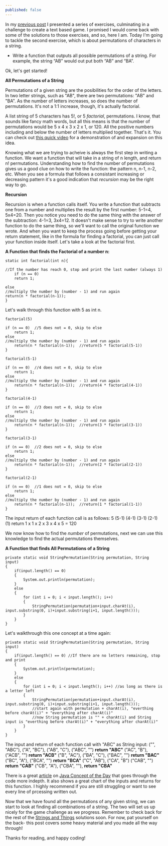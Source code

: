 ```yaml
---
published: false
---
```

In my [previous post](https://sjcswank.github.io/Stings-and-Things/) I presented a series of exercises, culminating in a challenge to create a text based game. I promised I would come back with some of the solutions to those exercises, and so, here I am. Today I'm going to tackle the second exercise, which is about permutations of characters in a string.

- Write a function that outputs all possible permutations of a string. For example, the string “AB” would out put both “AB” and “BA”.

Ok, let's get started!

**All Permutations of a String**

Permutations of a given string are the posibilities for the order of the letters. In two letter strings, such as "AB", there are two permutations: "AB" and "BA". As the number of letters increases, so does the number of permutations. It's not a 1:1 increase, though, it's actually factorial. 

A list string of 5 characters has 5!, or 5 _factorial_, permutations. I know, that sounds like fancy math words, but all this means is that the number of permutations would be 5 x 4 x 3 x 2 x 1, or 120. All the positive numbers including and below the number of letters multiplied together. That's it. You can check out [this quick video](https://www.khanacademy.org/math/precalculus/prob-comb/combinatorics-precalc/v/permutation-formula) for a demonstration of and expansion on this idea.

Knowing what we are trying to acheive is always the first step in writing a function. We want a function that will take in a string of n length, and return n! permutations. Understanding how to find the number of permutations gives us a good clue on how to write the function: the pattern n, n-1, n-2, etc. When you see a formula that follows a consistant increasing or decreasing pattern it's a good indication that _recursion_ may be the right way to go.

**Recursion**

Recursion is when a function calls itself. You write a function that subtracts one from a number and multiplies the result by the first number: 5-1=4, 5x4=20. Then you notice you need to do the same thing with the answer of the subtraction: 4-1=3, 3x4=12. It doesn't make sense to try to write another function to do the same thing, so we'll want to call the original function we wrote. And when you want to keep the process going before getting your return statement, like in the formula for finding a factorial, you can just call your function inside itself. Let's take a look at the factorial first.

**A Function that finds the Factorial of a number n:**

	static int factorial(int n){
    
    //If the number has reach 0, stop and print the last number (always 1)
  		if (n == 0)    
    	return 1;
        
  	else  
    //multiply the number by (number - 1) and run again
    return(n * factorial(n-1));    
 	}   

Let's walk through this function with 5 as int n.
	
    factorial(5)
    
	if (n == 0)  //5 does not = 0, skip to else  
		return 1;    
  	else  
    //multiply the number by (number - 1) and run again
    	return(n * factorial(n-1));  //return(5 * factorial(5-1))  
 	}   

	factorial(5-1)
    
	if (n == 0)  //4 does not = 0, skip to else  
		return 1;    
  	else  
    //multiply the number by (number - 1) and run again
    	return(n * factorial(n-1));  //return(4 * factorial(4-1))  
 	}  
    
    factorial(4-1)
    
	if (n == 0)  //3 does not = 0, skip to else  
		return 1;    
  	else  
    //multiply the number by (number - 1) and run again
    	return(n * factorial(n-1));  //return(3 * factorial(3-1))  
 	}  
    
    factorial(3-1)
    
	if (n == 0)  //2 does not = 0, skip to else  
		return 1;    
  	else  
    //multiply the number by (number - 1) and run again
    	return(n * factorial(n-1));  //return(2 * factorial(2-1))  
 	}  
    
    factorial(2-1)
    
	if (n == 0)  //1 does not = 0, skip to else  
		return 1;    
  	else  
    //multiply the number by (number - 1) and run again
    	return(n * factorial(n-1));  //return(1 * factorial(1-1))  
 	}  
    
The input return of each function call is as follows:
	5  (5-1)  (4-1)  (3-1)  (2-1)  (1) return 1 x 1 x 2 x 3 x 4 x 5 = 120

We now know how to find the _number_ of permutations, next we can use this knowledge to find the actual permutations themselves. 

**A Function that finds All Permutations of a String**

    private static void StringPermutation(String permutation, String input)
    {    
        if(input.length() == 0)
        {
            System.out.println(permutation);
        }
        else
        {
            for (int i = 0; i < input.length(); i++)
            {    
                StringPermutation(permutation+input.charAt(i), input.substring(0, i)+input.substring(i+1, input.length()));
            }
        }
    }

Let's walkthrough this one concept at a time again:

    private static void StringPermutation(String permutation, String input)
    {    
        if(input.length() == 0) //If there are no letters remaining, stop and print
        {
            System.out.println(permutation);
        }
        else
        {
            for (int i = 0; i < input.length(); i++) //as long as there is a letter left
            {    
                StringPermutation(permutation+input.charAt(i), input.substring(0, i)+input.substring(i+1, input.length()));
                //start again with permutation + charAt(i), "everthing before charAt(i)" + "everything after charAt(i)"
                //now String permutation is "" + charAt(i) and String input is "everthing before charAt(i)" + "everything after charAt(i)"
            }
        }
    }
    
The input and return of each function call with "ABC" as String input:
("", "ABC"), ("A", "BC"), ("AB", "C"), ("ABC", "") **return "ABC"** 
("AC", "B"), ("ACB", "") **return "ACB"**
("B", "AC"), ("BA", "C"), ("BAC", "") **return "BAC"**
("BC", "A"), ("BCA", "") **return "BCA"**
("C", "AB"), ("CA", "B") ("CAB", "") **return "CAB"**
("CB", "A"), ("CBA", ""), **return "CBA"**

There is a great [article](https://javaconceptoftheday.com/permutations-of-string-in-java-recursively/) on [Java Concept of the Day](https://javaconceptoftheday.com/) that goes through the code more indepth. It also shows a great chart of the inputs and returns for this function. I highly recommend if you are still struggling or want to see every line of prcessing written out.

Now that we have found all the permutations of any given string, we can start to look at finding all combinations of a string. The two will set us up nicely for the game challenge as we progress. Remember to check back for the rest of the [Strings and Things](https://sjcswank.github.io/Stings-and-Things/) solutions soon. For now, pat yourself on the back- this post covers some heavy material and you made all the way through!

Thanks for reading, and happy coding!